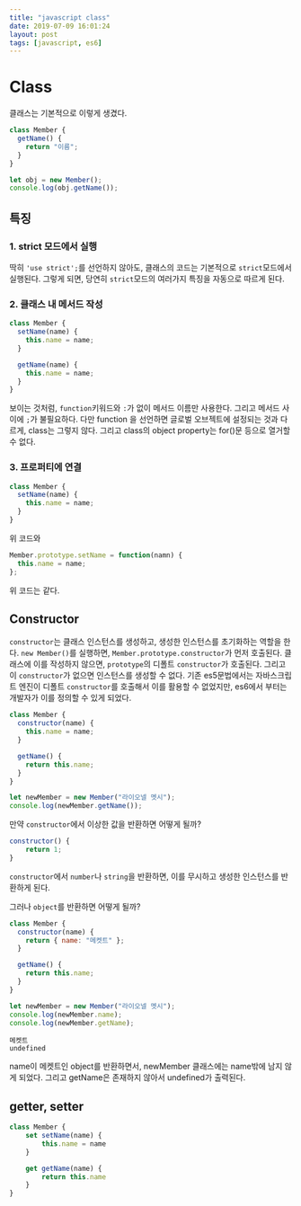 ```yaml
---
title: "javascript class"
date: 2019-07-09 16:01:24
layout: post
tags: [javascript, es6]
---
```


# Class

클래스는 기본적으로 이렇게 생겼다.

```javascript
class Member {
  getName() {
    return "이름";
  }
}

let obj = new Member();
console.log(obj.getName());
```

## 특징

### 1. strict 모드에서 실행

딱히 `'use strict';`를 선언하지 않아도, 클래스의 코드는 기본적으로 `strict`모드에서 실행된다. 그렇게 되면, 당연히 `strict`모드의 여러가지 특징을 자동으로 따르게 된다.

### 2. 클래스 내 메서드 작성

```javascript
class Member {
  setName(name) {
    this.name = name;
  }

  getName(name) {
    this.name = name;
  }
}
```

보이는 것처럼, `function`키워드와 `:`가 없이 메서드 이름만 사용한다. 그리고 메서드 사이에 `;`가 불필요하다. 다만 function 을 선언하면 글로벌 오브젝트에 설정되는 것과 다르게, class는 그렇지 않다. 그리고 class의 object property는 for()문 등으로 열거할 수 없다.

### 3. 프로퍼티에 연결

```javascript
class Member {
  setName(name) {
    this.name = name;
  }
}
```

위 코드와

```javascript
Member.prototype.setName = function(namn) {
  this.name = name;
};
```

위 코드는 같다.

## Constructor

`constructor`는 클래스 인스턴스를 생성하고, 생성한 인스턴스를 초기화하는 역할을 한다. `new Member()`를 실행하면, `Member.prototype.constructor`가 먼저 호출된다. 클래스에 이를 작성하지 않으면, `prototype`의 디폴트 `constructor`가 호출된다. 그리고 이 `constructor`가 없으면 인스턴스를 생성할 수 없다. 기존 es5문법에서는 자바스크립트 엔진이 디폴트 `constructor`를 호출해서 이를 활용할 수 없었지만, es6에서 부터는 개발자가 이를 정의할 수 있게 되었다.

```javascript
class Member {
  constructor(name) {
    this.name = name;
  }

  getName() {
    return this.name;
  }
}

let newMember = new Member("라이오넬 멧시");
console.log(newMember.getName());
```

만약 `constructor`에서 이상한 값을 반환하면 어떻게 될까?

```javascript
constructor() {
    return 1;
}
```

`constructor`에서 `number`나 `string`을 반환하면, 이를 무시하고 생성한 인스턴스를 반환하게 된다.

그러나 `object`를 반환하면 어떻게 될까?

```javascript
class Member {
  constructor(name) {
    return { name: "메켓트" };
  }

  getName() {
    return this.name;
  }
}

let newMember = new Member("라이오넬 멧시");
console.log(newMember.name);
console.log(newMember.getName);
```

```
메켓트
undefined
```

name이 메켓트인 object를 반환하면서, newMember 클래스에는 name밖에 남지 않게 되었다. 그리고 getName은 존재하지 않아서 undefined가 출력된다.

## getter, setter

```javascript
class Member {
    set setName(name) {
        this.name = name
    }

    get getName(name) {
        return this.name
    }
}
```
